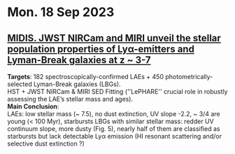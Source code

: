 # Mon. 18 Sep 2023

## [MIDIS. JWST NIRCam and MIRI unveil the stellar population properties of Lyα-emitters and Lyman-Break galaxies at z ~ 3-7](https://arxiv.org/pdf/2309.08515.pdf)
**Targets**: 182 spectroscopically-confirmed LAEs + 450 photometrically-selected Lyman-Break galaxies (LBGs).  
HST + JWST NIRCam & MIRI SED Fitting (''LePHARE'' crucial role in robustly assessing the LAE’s stellar mass and ages).  
**Main Conclusion**:  
LAEs: low stellar mass (~ 7.5), no dust extinction, UV slope -2.2, ~ 3/4 are young (< 100 Myr), starbursts
LBGs with similar stellar mass: redder UV continuum slope, more dusty (Fig. 5), nearly half of them are classified as starbursts but lack detectable Lyα emission (HI resonant scattering and/or selective dust extinction ?)
